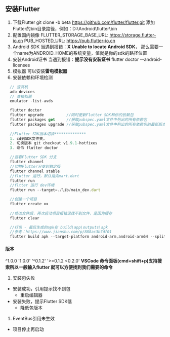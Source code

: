 <!--
 * @Author: your name
 * @Date: 2019-12-13 23:47:08
 * @LastEditTime : 2020-01-08 11:56:45
 * @LastEditors  : Please set LastEditors
 * @Description: In User Settings Edit
 * @FilePath: \note\flutter\安装Flutter.md
 -->
## 安装Flutter
1. 下载Flutter
  git clone -b beta https://github.com/flutter/flutter.git
  添加Flutter的bin目录路径，例如：D:\Android\flutter\bin
1. 配置国内镜像
  FLUTTER_STORAGE_BASE_URL: https://storage.flutter-io.cn
  PUB_HOSTED_URL: https://pub.flutter-io.cn
1. Android SDK
  当遇到报错：**X Unable to locate Android SDK**，
  那么需要一个name为ANDROID_HOME的系统变量，值就是你的sdk的路径位置
1. 安装Android证书
  当遇到报错：**提示没有安装证书**
  flutter doctor --android-licenses
1. 模拟器 可以安装**雷电模拟器**
1. 安装依赖和环境检测
```js
  // 查真机
  adb devices
  // 查模拟器
  emulator -list-avds

  flutter doctor
  flutter upgrade          //同时更新Flutter SDK和你的依赖包
  flutter packages get     //获取pubspec.yaml文件中列出的所有依赖包
  flutter packages upgrade //获取pubspec.yaml文件中列出的所有依赖包的最新版本（在IntelliJ中点击Upgrade dependencies）
  
  //Flutter SDK版本切换**************
  1. cd到SDK文件夹，
  2. 切换版本 git checkout v1.9.1-hotfixes
  3. 命令 flutter doctor

  //查看Flutter SDK 分支
  flutter channel
  //切换Flutter分支到稳定版
  flutter channel stable
  //flutter 运行，默认指向mart.dart
  flutter run
  //fltter 运行 dev环境
  flutter run --target=./lib/main_dev.dart

  //创建一个项目
  flutter create xx
  
  //修改文件后，再次启动项目报错说找不到文件，是因为缓存
  flutter clear

  //打包 - 最后生成的apk在 build\app\outputs\apk
  //参考：https://www.jianshu.com/p/888ac3b7df01
  flutter build apk --target-platform android-arm,android-arm64 --split-per-abi
```
#### 版本
^1.0.0
'1.0.0'
'^0.1.2'
'>=0.1.2 <0.2.0'
**VSCode 命令面板(cmd+shift+p)支持搜索所以一般输入flutter 就可以方便找到我们需要的命令**

1. 安装包失败
  * 安装成功，引用提示找不到包
    * 重启编辑器
  * 安装失败，提示Flutter SDK低
    * 降低包版本
1. EventBus引用未生效
  * 项目停止再启动